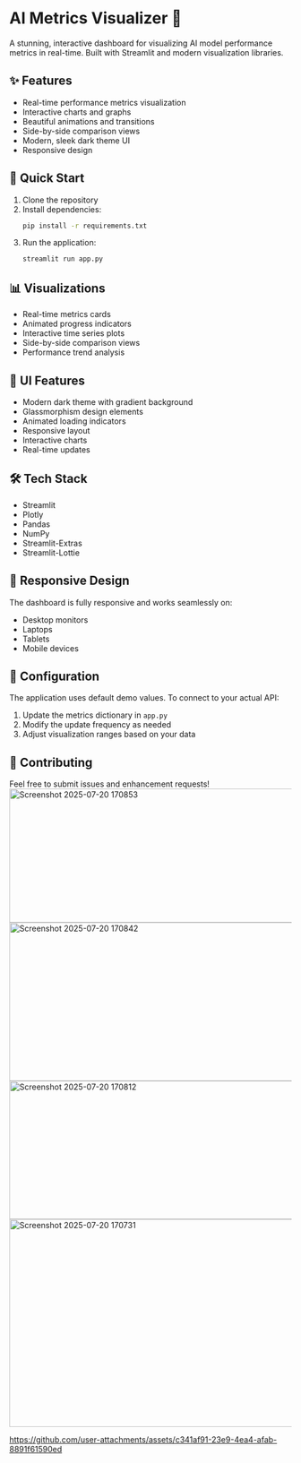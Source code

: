 # AI Metrics Visualizer 🤖

A stunning, interactive dashboard for visualizing AI model performance metrics in real-time. Built with Streamlit and modern visualization libraries.

## ✨ Features

- Real-time performance metrics visualization
- Interactive charts and graphs
- Beautiful animations and transitions
- Side-by-side comparison views
- Modern, sleek dark theme UI
- Responsive design

## 🚀 Quick Start

1. Clone the repository
2. Install dependencies:
   ```bash
   pip install -r requirements.txt
   ```
3. Run the application:
   ```bash
   streamlit run app.py
   ```

## 📊 Visualizations

- Real-time metrics cards
- Animated progress indicators
- Interactive time series plots
- Side-by-side comparison views
- Performance trend analysis

## 🎨 UI Features

- Modern dark theme with gradient background
- Glassmorphism design elements
- Animated loading indicators
- Responsive layout
- Interactive charts
- Real-time updates

## 🛠️ Tech Stack

- Streamlit
- Plotly
- Pandas
- NumPy
- Streamlit-Extras
- Streamlit-Lottie

## 📱 Responsive Design

The dashboard is fully responsive and works seamlessly on:
- Desktop monitors
- Laptops
- Tablets
- Mobile devices

## 🔧 Configuration





The application uses default demo values. To connect to your actual API:
1. Update the metrics dictionary in `app.py`
2. Modify the update frequency as needed
3. Adjust visualization ranges based on your data

## 🌟 Contributing

Feel free to submit issues and enhancement requests! 
<img width="949" height="239" alt="Screenshot 2025-07-20 170853" src="https://github.com/user-attachments/assets/1558cfb0-d2c8-4f57-a22e-de0d2b629231" />
<img width="950" height="283" alt="Screenshot 2025-07-20 170842" src="https://github.com/user-attachments/assets/02eaf921-b326-4efa-98be-9b5b799a73f9" />
<img width="944" height="247" alt="Screenshot 2025-07-20 170812" src="https://github.com/user-attachments/assets/13bfb3f6-80c6-45e2-aba1-570a51b80910" />
<img width="956" height="371" alt="Screenshot 2025-07-20 170731" src="https://github.com/user-attachments/assets/4bce7c0e-01c9-45e8-a6d0-d33688927c49" />


https://github.com/user-attachments/assets/c341af91-23e9-4ea4-afab-8891f61590ed


